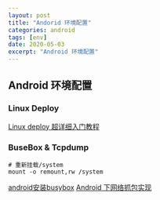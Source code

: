 ```yaml
---
layout: post
title: "Andorid 环境配置"
categories: android
tags: [env]
date: 2020-05-03
excerpt: "Android 环境配置"
---
```


## Android 环境配置

### Linux Deploy
[Linux deploy 超详细入门教程](https://www.jianshu.com/p/fa32285672fc)



### BuseBox & Tcpdump

    # 重新挂载/system
    mount -o remount,rw /system

[android安装busybox](https://www.cnblogs.com/shamoguzhou/p/6233407.html)
[Android 下网络抓包实现](https://www.jianshu.com/p/59c212e5581a)
